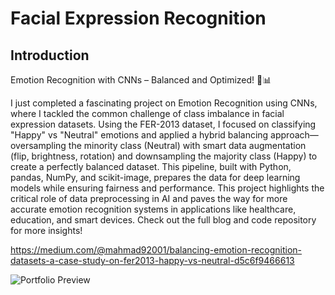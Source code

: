 # Facial Expression Recognition

## Introduction
Emotion Recognition with CNNs – Balanced and Optimized! 🧠📊

I just completed a fascinating project on Emotion Recognition using CNNs, where I tackled the common 
challenge of class imbalance in facial expression datasets. Using the FER-2013 dataset, I focused on 
classifying "Happy" vs "Neutral" emotions and applied a hybrid balancing approach—oversampling the minority 
class (Neutral) with smart data augmentation (flip, brightness, rotation) and downsampling the majority class 
(Happy) to create a perfectly balanced dataset. This pipeline, built with Python, pandas, NumPy, and scikit-image,
prepares the data for deep learning models while ensuring fairness and performance. This project highlights the 
critical role of data preprocessing in AI and paves the way for more accurate emotion recognition systems in 
applications like healthcare, education, and smart devices. Check out the full blog and code repository for more 
insights!

https://medium.com/@mahmad92001/balancing-emotion-recognition-datasets-a-case-study-on-fer2013-happy-vs-neutral-d5c6f9466613


![Portfolio Preview](https://github.com/Muhammad-Ahmad092/Facial-Expression-Recognition/blob/main/A%20futuristic%2C%20tech-style%20thumbnail%20for%20a%20machine%20learning%20blog.%20Centered%20AI%20face%20or%20neural%20network%20visualization%20split%20into%20two%20expressions%20%E2%80%94%20one%20side%20smiling%20(Happy)%2C%20the%20other%20calm%20(Neutral).%20Subtle%20icon.png)
